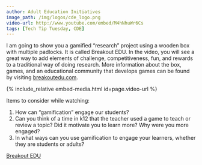 ```yaml
---
author: Adult Education Initiatives
image_path: /img/logos/cde_logo.png
video-url: http://www.youtube.com/embed/M4hNhuWr6Cs
tags: [Tech Tip Tuesday, CDE]
---
```

I am going to show you a gamified “research” project using a wooden box with multiple padlocks. It is called Breakout EDU. In the video, you will see a great way to add elements of challenge, competitiveness, fun, and rewards to a traditional way of doing research. More information about the box, games, and an educational community that develops games can be found by visiting [breakoutedu.com](http://www.breakoutedu.com/).

{% include_relative embed-media.html id=page.video-url %}

Items to consider while watching:

  1.  How can “gamification” engage our students?
  2.  Can you think of a time in k12 that the teacher used a game to teach or review a topic?  Did it motivate you to learn more? Why were you more engaged?
  3.  In what ways can you use gamification to engage your learners, whether they are students or adults?

[Breakout EDU](http://www.breakoutedu.com/)
